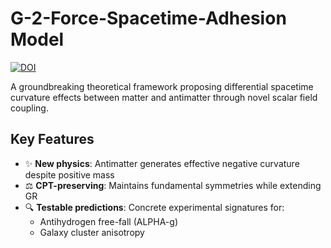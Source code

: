 # G-2-Force-Spacetime-Adhesion Model 

[![DOI](https://zenodo.org/badge/DOI/10.5281/zenodo.16754039.svg)](https://doi.org/10.5281/zenodo.16754039)

A groundbreaking theoretical framework proposing differential spacetime curvature effects between matter and antimatter through novel scalar field coupling.

## Key Features
- ✨ **New physics**: Antimatter generates effective negative curvature despite positive mass
- ⚖️ **CPT-preserving**: Maintains fundamental symmetries while extending GR
- 🔍 **Testable predictions**: Concrete experimental signatures for:
  - Antihydrogen free-fall (ALPHA-g)
  - Galaxy cluster anisotropy

